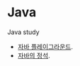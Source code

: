 # Java
 Java study

* [자바 플레이그라운드](https://github.com/JinsuYeo/Java/wiki/%EC%9E%90%EB%B0%94-%ED%94%8C%EB%A0%88%EC%9D%B4%EA%B7%B8%EB%9D%BC%EC%9A%B4%EB%93%9C).   
* [자바의 정석](https://github.com/JinsuYeo/Java/wiki/%EC%9E%90%EB%B0%94%EC%9D%98-%EC%A0%95%EC%84%9D).   
